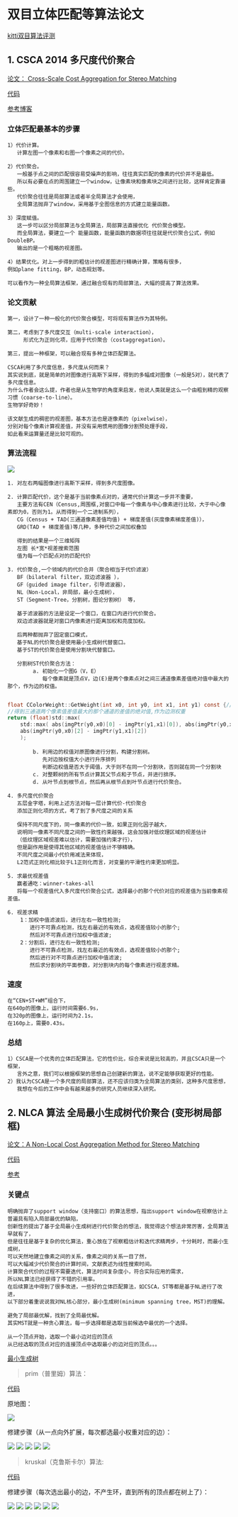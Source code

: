 # 双目立体匹配等算法论文
[kitti双目算法评测](http://www.cvlibs.net/datasets/kitti/eval_scene_flow.php?benchmark=stereo)

## 1. CSCA  2014 多尺度代价聚合
[论文： Cross-Scale Cost Aggregation for Stereo Matching](https://arxiv.org/pdf/1403.0316.pdf)

[代码](https://github.com/Ewenwan/CrossScaleStereo)

[参考博客](https://blog.csdn.net/wsj998689aa/article/details/44411215)

### 立体匹配最基本的步骤
    1）代价计算。
       计算左图一个像素和右图一个像素之间的代价。

    2）代价聚合。
       一般基于点之间的匹配很容易受噪声的影响，往往真实匹配的像素的代价并不是最低。
       所以有必要在点的周围建立一个window，让像素块和像素块之间进行比较，这样肯定靠谱些。
       代价聚合往往是局部算法或者半全局算法才会使用，
       全局算法抛弃了window，采用基于全图信息的方式建立能量函数。

    3）深度赋值。
       这一步可以区分局部算法与全局算法，局部算法直接优化 代价聚合模型。
       而全局算法，要建立一个 能量函数，能量函数的数据项往往就是代价聚合公式，例如 DoubleBP。
       输出的是一个粗略的视差图。

    4）结果优化。对上一步得到的粗估计的视差图进行精确计算，策略有很多，
    例如plane fitting，BP，动态规划等。

    可以看作为一种全局算法框架，通过融合现有的局部算法，大幅的提高了算法效果。

### 论文贡献
    第一，设计了一种一般化的代价聚合模型，可将现有算法作为其特例。
    
    第二，考虑到了多尺度交互（multi-scale interaction），
         形式化为正则化项，应用于代价聚合（costaggregation）。
    
    第三，提出一种框架，可以融合现有多种立体匹配算法。

    CSCA利用了多尺度信息，多尺度从何而来？
    其实说到底，就是简单的对图像进行高斯下采样，得到的多幅成对图像（一般是5对），就代表了多尺度信息。
    为什么作者会这么提，作者也是从生物学的角度来启发，他说人类就是这么一个由粗到精的观察习惯（coarse-to-line）。
    生物学好奇妙！

    该文献生成的稠密的视差图，基本方法也是逐像素的（pixelwise），
    分别对每个像素计算视差值，并没有采用惯用的图像分割预处理手段，
    如此看来运算量还是比较可观的。
    
### 算法流程
![](https://github.com/Ewenwan/MVision/blob/master/stereo/paper/img/csca.png)

    1. 对左右两幅图像进行高斯下采样，得到多尺度图像。

    2. 计算匹配代价，这个是基于当前像素点对的，通常代价计算这一步并不重要，
       主要方法有CEN（Census,周围框,对窗口中每一个像素与中心像素进行比较，大于中心像素即为0，否则为1。从而得到一个二进制系列），
       CG（Census + TAD(三通道像素差值均值) + 梯度差值(灰度像素梯度差值)），
       GRD(TAD + 梯度差值)等几种，多种代价之间加权叠加

       得到的结果是一个三维矩阵
       左图 长*宽*视差搜索范围
       值为每一个匹配点对的匹配代价

    3. 代价聚合,一个领域内的代价合并（聚合相当于代价滤波）
       BF（bilateral filter，双边滤波器 ），
       GF（guided image filter，引导滤波器），
       NL（Non-Local，非局部，最小生成树），
       ST（Segment-Tree，分割树，图论分割树） 等，

       基于滤波器的方法是设定一个窗口，在窗口内进行代价聚合。
       双边滤波器就是对窗口内像素进行距离加权和亮度加权。 

       后两种都抛弃了固定窗口模式，
       基于NL的代价聚合是使用最小生成树代替窗口。
       基于ST的代价聚合是使用分割块代替窗口。

       分割树ST代价聚合方法：
            a. 初始化一个图G（V，E）
               每个像素就是顶点V，边(E)是两个像素点对之间三通道像素差值绝对值中最大的那个，作为边的权值。
```c

float CColorWeight::GetWeight(int x0, int y0, int x1, int y1) const {// 两个点对
//得到三通道两个像素值差值最大的那个通道的差值的绝对值,作为边测权重
return (float)std::max(
    std::max( abs(imgPtr(y0,x0)[0] - imgPtr(y1,x1)[0]), abs(imgPtr(y0,x0)[1] - imgPtr(y1,x1)[1]) ), 
    abs(imgPtr(y0,x0)[2] - imgPtr(y1,x1)[2])
    );


```
            b. 利用边的权值对原图像进行分割，构建分割树。
               先对边按权值大小进行升序排列
               判断边权值是否大于阈值，大于则不在同一个分割块，否则就在同一个分割块
            c. 对整颗树的所有节点计算其父节点和子节点，并进行排序。
            d. 从叶节点到根节点，然后再从根节点到叶节点进行代价聚合。

    4. 多尺度代价聚合
       五层金字塔，利用上述方法对每一层计算代价-代价聚合
       添加正则化项的方式，考了到了多尺度之间的关系

       保持不同尺度下的，同一像素的代价一致，如果正则化因子越大，
       说明同一像素不同尺度之间的一致性约束越强，这会加强对低纹理区域的视差估计
       （低纹理区域视差难以估计，需要加强约束才行），
       但是副作用是使得其他区域的视差值估计不够精确。
       不同尺度之间最小代价用减法来体现，
       L2范式正则化相比较于L1正则化而言，对变量的平滑性约束更加明显。

    5. 求最优视差值
       赢者通吃：winner-takes-all
       将每一个视差值代入多尺度代价聚合公式，选择最小的那个代价对应的视差值为当前像素视差值。

    6. 视差求精
        1：加权中值滤波后，进行左右一致性检测; 
           进行不可靠点检测，找左右最近的有效点，选视差值较小的那个; 
           然后对不可靠点进行加权中值滤波; 
        2：分割后，进行左右一致性检测; 
           进行不可靠点检测，找左右最近的有效点，选视差值较小的那个; 
           然后进行对不可靠点进行加权中值滤波; 
           然后求分割块的平面参数，对分割块内的每个像素进行视差求精。
### 速度
    在“CEN+ST+WM”组合下，
    在640p的图像上，运行时间需要6.9s，
    在320p的图像上，运行时间为2.1s，
    在160p上，需要0.43s。
           
###  总结
    1）CSCA是一个优秀的立体匹配算法，它的性价比，综合来说是比较高的，并且CSCA只是一个框架，
       言外之意，我们可以根据框架的思想自己创建新的算法，说不定能够获取更好的性能。
    2）我认为CSCA是一个多尺度的局部算法，还不应该归类为全局算法的类别，这种多尺度思想，
       我想在今后的工作中会有越来越多的研究人员继续深入研究。
       
## 2. NLCA 算法 全局最小生成树代价聚合 (变形树局部框)
[论文：A Non-Local Cost Aggregation Method for Stereo Matching](http://fcv2011.ulsan.ac.kr/files/announcement/592/A%20Non-Local%20Aggregation%20Method%20Stereo%20Matching.pdf)

[代码](https://github.com/Ewenwan/NLCA-fo-stereo-matching/tree/master)

[参考](https://blog.csdn.net/wsj998689aa/article/details/45041547)

### 关键点
    明确抛弃了support window（支持窗口）的算法思想，指出support window在视察估计上普遍具有陷入局部最优的缺陷，
    创新性的提出了基于全局最小生成树进行代价聚合的想法，我觉得这个想法非常厉害，全局算法早就有了，
    但是往往是基于复杂的优化算法，重心放在了视察粗估计和迭代求精两步，十分耗时，而最小生成树，
    可以天然地建立像素之间的关系，像素之间的关系一目了然，
    可以大幅减少代价聚合的计算时间，文献表述为线性搜索时间。
    计算聚合代价的过程不需要迭代，算法时间复杂度小，符合实际应用的需求，
    所以NL算法已经获得了不错的引用率。
    在后续算法中得到了很多改进，一些好的立体匹配算法，如CSCA，ST等都是基于NL进行了改进，
    以下部分着重说说我对NL核心部分，最小生成树(minimum spanning tree，MST)的理解。
    
    避免了局部最优解，找到了全局最优解。
    其实MST就是一种贪心算法，每一步选择都是选取当前候选中最优的一个选择。
    
    从一个顶点开始，选取一个最小边对应的顶点
    从已经选取的顶点对应的连接顶点中选取最小的边对应的顶点。。。

[最小生成树](https://blog.csdn.net/qq_35644234/article/details/59106779)

> prim（普里姆）算法：

[代码](https://github.com/Ewenwan/ShiYanLou/blob/master/Algorithm/profect/MST/MST_Prim_Matrix.cpp)

原地图：

![](https://github.com/Ewenwan/ShiYanLou/blob/master/Algorithm/profect/img/1.png)

修建步骤（从一点向外扩展，每次都选最小权重对应的边）：

![](https://github.com/Ewenwan/ShiYanLou/blob/master/Algorithm/profect/img/2.png)
![](https://github.com/Ewenwan/ShiYanLou/blob/master/Algorithm/profect/img/3.png)
![](https://github.com/Ewenwan/ShiYanLou/blob/master/Algorithm/profect/img/4.png)
![](https://github.com/Ewenwan/ShiYanLou/blob/master/Algorithm/profect/img/5.png)
![](https://github.com/Ewenwan/ShiYanLou/blob/master/Algorithm/profect/img/6.png)

> kruskal（克鲁斯卡尔）算法:

[代码](https://github.com/Ewenwan/ShiYanLou/blob/master/Algorithm/profect/MST/MST_kruskal.cpp)

修建步骤（每次选出最小的边，不产生环，直到所有的顶点都在树上了）：

![](https://github.com/Ewenwan/ShiYanLou/blob/master/Algorithm/profect/img/7.png)
![](https://github.com/Ewenwan/ShiYanLou/blob/master/Algorithm/profect/img/8.png)
![](https://github.com/Ewenwan/ShiYanLou/blob/master/Algorithm/profect/img/9.png)
![](https://github.com/Ewenwan/ShiYanLou/blob/master/Algorithm/profect/img/10.png)
![](https://github.com/Ewenwan/ShiYanLou/blob/master/Algorithm/profect/img/11.png)
![](https://github.com/Ewenwan/ShiYanLou/blob/master/Algorithm/profect/img/12.png)





